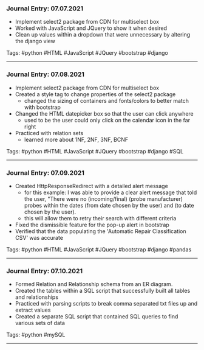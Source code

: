### Journal Entry: 07.07.2021
* Implement select2 package from CDN for multiselect box
* Worked with JavaScript and JQuery to show it when desired
* Clean up values within a dropdown that were unnecessary by altering the django view

Tags: #python #HTML #JavaScript #JQuery #bootstrap #django
____________________________________________________________________________________________________________________________________________________________________

### Journal Entry: 07.08.2021
* Implement select2 package from CDN for multiselect box
* Created a style tag to change properties of the select2 package
  * changed the sizing of containers and fonts/colors to better match with bootstrap
* Changed the HTML datepicker box so that the user can click anywhere
  * used to be the user could only click on the calendar icon in the far right
* Practiced with relation sets
  * learned more about 1NF, 2NF, 3NF, BCNF

Tags: #python #HTML #JavaScript #JQuery #bootstrap #django #SQL
____________________________________________________________________________________________________________________________________________________________________

### Journal Entry: 07.09.2021
* Created HttpResponseRedirect with a detailed alert message
  * for this example: I was able to provide a clear alert message that told the user, "There were no (incoming/final) (probe manufacturer) probes within the dates (from date chosen by the user) and (to date chosen by the user). 
  * this will allow them to retry their search with different criteria
* Fixed the dismissible feature for the pop-up alert in bootstrap
* Verified that the data populating the 'Automatic Repair Classification CSV' was accurate

Tags: #python #HTML #JavaScript #JQuery #bootstrap #django #pandas
____________________________________________________________________________________________________________________________________________________________________

### Journal Entry: 07.10.2021
* Formed Relation and Relationship schema from an ER diagram.
* Created the tables within a SQL script that successfully built all tables and relationships
* Practiced with parsing scripts to break comma separated txt files up and extract values
* Created a separate SQL script that contained SQL queries to find various sets of data

Tags: #python #mySQL
____________________________________________________________________________________________________________________________________________________________________
